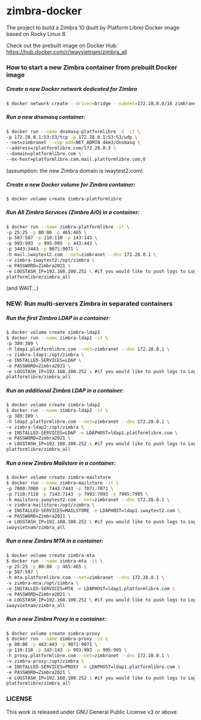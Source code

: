 # zimbra-docker

The project to build a Zimbra 10 (built by Platform Libre) Docker image based on Rocky Linux 8.

Check out the prebuilt image on Docker Hub: https://hub.docker.com/r/iwayvietnam/zimbra_all

### How to start a new Zimbra container from prebuilt Docker image

##### Create a new Docker network dedicated for Zimbra
```bash
$ docker network create --driver=bridge --subnet=172.28.0.0/16 zimbranet
```
##### Run a new dnsmasq container:
```bash
$ docker run --name dnsmasq-platformlibre -d -it \
-p 172.28.0.1:53:53/tcp -p 172.28.0.1:53:53/udp \
--net=zimbranet --cap-add=NET_ADMIN 4km3/dnsmasq \
--address=/platformlibre.com/172.28.0.3 \
--domain=platformlibre.com \
--mx-host=platformlibre.com,mail.platformlibre.com,0
```
(assumption: the new Zimbra domain is iwaytest2.com)
##### Create a new Docker volume for Zimbra container:
```bash
$ docker volume create zimbra-platformlibre
```
##### Run All Zimbra Services (Zimbra AiO) in a container:
```bash
$ docker run --name zimbra-platformlibre -it \
-p 25:25 -p 80:80 -p 465:465 \
-p 587:587 -p 110:110 -p 143:143 \
-p 993:993 -p 995:995 -p 443:443 \
-p 3443:3443 -p 9071:9071 \
-h mail.iwaytest2.com --net=zimbranet --dns 172.28.0.1 \
-v zimbra-iwaytest2:/opt/zimbra \
-e PASSWORD=Zimbra2021 \
-e LOGSTASH_IP=192.168.100.252 \ #if you would like to push logs to Logstash / ELK.
platformlibre/zimbra_all
```
(and WAIT...)

### NEW: Run multi-servers Zimbra in separated containers 
##### Run the first Zimbra LDAP in a container:
```bash
$ docker volume create zimbra-ldap1
$ docker run --name zimbra-ldap1 -it \
-p 389:389 \
-h ldap1.platformlibre.com --net=zimbranet --dns 172.28.0.1 \
-v zimbra-ldap1:/opt/zimbra \
-e INSTALLED-SERVICES=LDAP \
-e PASSWORD=Zimbra2021 \
-e LOGSTASH_IP=192.168.100.252 \ #if you would like to push logs to Logstash / ELK.
platformlibre/zimbra_all
```
##### Run an additional Zimbra LDAP in a container:
```bash
$ docker volume create zimbra-ldap2
$ docker run --name zimbra-ldap2 -it \
-p 389:389 \
-h ldap2.platformlibre.com --net=zimbranet --dns 172.28.0.1 \
-v zimbra-ldap2:/opt/zimbra \
-e INSTALLED-SERVICES=LDAP -e LDAPHOST=ldap1.platformlibre.com \
-e PASSWORD=Zimbra2021 \
-e LOGSTASH_IP=192.168.100.252 \ #if you would like to push logs to Logstash / ELK.
platformlibre/zimbra_all
```
##### Run a new Zimbra Mailstore in a container:
```bash
$ docker volume create zimbra-mailstore
$ docker run --name zimbra-mailstore -it \
-p 7080:7080 -p 7443:7443 -p 7071:7071 \
-p 7110:7110 -p 7143:7143 -p 7993:7993 -p 7995:7995 \
-h mailstore.iwaytest2.com --net=zimbranet --dns 172.28.0.1 \
-v zimbra-mailstore:/opt/zimbra \
-e INSTALLED-SERVICES=MAILSTORE -e LDAPHOST=ldap1.iwaytest2.com \
-e PASSWORD=Zimbra2021 \
-e LOGSTASH_IP=192.168.100.252 \ #if you would like to push logs to Logstash / ELK.
iwayvietnam/zimbra_all
```
##### Run a new Zimbra MTA in a container:
```bash
$ docker volume create zimbra-mta
$ docker run --name zimbra-mta -it \
-p 25:25 -p 80:80 -p 465:465 \
-p 587:587 \
-h mta.platformlibre.com --net=zimbranet --dns 172.28.0.1 \
-v zimbra-mta:/opt/zimbra \
-e INSTALLED-SERVICES=MTA -e LDAPHOST=ldap1.platformlibre.com \
-e PASSWORD=Zimbra2021 \
-e LOGSTASH_IP=192.168.100.252 \ #if you would like to push logs to Logstash / ELK.
iwayvietnam/zimbra_all
```
##### Run a new Zimbra Proxy in a container:
```bash
$ docker volume create zimbra-proxy
$ docker run --name zimbra-proxy -it \
-p 80:80 -p 443:443 -p 9071:9071 \
-p 110:110 -p 143:143 -p 993:993 -p 995:995 \
-h proxy.platformlibre.com --net=zimbranet --dns 172.28.0.1 \
-v zimbra-proxy:/opt/zimbra \
-e INSTALLED-SERVICES=PROXY -e LDAPHOST=ldap1.platformlibre.com \
-e PASSWORD=Zimbra2021 \
-e LOGSTASH_IP=192.168.100.252 \ #if you would like to push logs to Logstash / ELK.
platformlibre/zimbra_all
```

### LICENSE
This work is released under GNU General Public License v3 or above.
